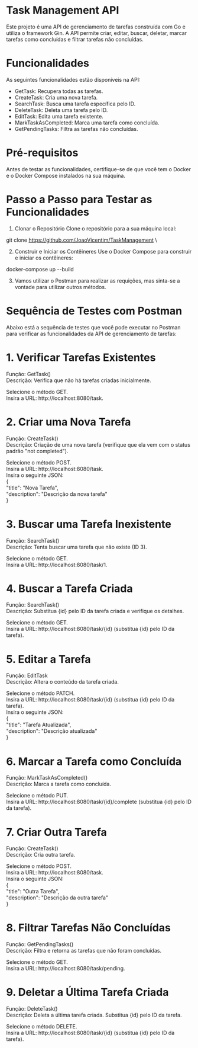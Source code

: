# Task Management API
Este projeto é uma API de gerenciamento de tarefas construída com Go e utiliza o framework Gin. A API permite criar, editar, buscar, deletar, marcar tarefas como concluídas e filtrar tarefas não concluídas.

# Funcionalidades
As seguintes funcionalidades estão disponíveis na API:

* GetTask: Recupera todas as tarefas.
* CreateTask: Cria uma nova tarefa.
* SearchTask: Busca uma tarefa específica pelo ID.
* DeleteTask: Deleta uma tarefa pelo ID.
* EditTask: Edita uma tarefa existente.
* MarkTaskAsCompleted: Marca uma tarefa como concluída.
* GetPendingTasks: Filtra as tarefas não concluídas.

# Pré-requisitos
Antes de testar as funcionalidades, certifique-se de que você tem o Docker e o Docker Compose instalados na sua máquina.

# Passo a Passo para Testar as Funcionalidades
1. Clonar o Repositório
Clone o repositório para a sua máquina local:

git clone <https://github.com/JoaoVicentim/TaskManagement> \

2. Construir e Iniciar os Contêineres
Use o Docker Compose para construir e iniciar os contêineres:

docker-compose up --build

3. Vamos utilizar o Postman para realizar as requições, mas sinta-se a vontade para utilizar outros métodos.
 
# Sequência de Testes com Postman
Abaixo está a sequência de testes que você pode executar no Postman para verificar as funcionalidades da API de gerenciamento de tarefas:

# 1. Verificar Tarefas Existentes 
Função: GetTask() \
Descrição: Verifica que não há tarefas criadas inicialmente. 

Selecione o método GET. \
Insira a URL: http://localhost:8080/task. 

# 2. Criar uma Nova Tarefa 
Função: CreateTask() \
Descrição: Criação de uma nova tarefa (verifique que ela vem com o status padrão "not completed").

Selecione o método POST. \
Insira a URL: http://localhost:8080/task. \
Insira o seguinte JSON: \
{ \
    "title": "Nova Tarefa", \
    "description": "Descrição da nova tarefa" \
} 

# 3. Buscar uma Tarefa Inexistente
Função: SearchTask() \
Descrição: Tenta buscar uma tarefa que não existe (ID 3).

Selecione o método GET. \
Insira a URL: http://localhost:8080/task/1. 

# 4. Buscar a Tarefa Criada
Função: SearchTask() \
Descrição: Substitua {id} pelo ID da tarefa criada e verifique os detalhes. 

Selecione o método GET. \
Insira a URL: http://localhost:8080/task/{id} (substitua {id} pelo ID da tarefa). 

# 5. Editar a Tarefa
Função: EditTask \
Descrição: Altera o conteúdo da tarefa criada.

Selecione o método PATCH. \
Insira a URL: http://localhost:8080/task/{id} (substitua {id} pelo ID da tarefa). \
Insira o seguinte JSON: \
{ \
    "title": "Tarefa Atualizada", \
    "description": "Descrição atualizada"\
}

# 6. Marcar a Tarefa como Concluída
Função: MarkTaskAsCompleted() \
Descrição: Marca a tarefa como concluída.

Selecione o método PUT. \
Insira a URL: http://localhost:8080/task/{id}/complete (substitua {id} pelo ID da tarefa). 

# 7. Criar Outra Tarefa
Função: CreateTask() \
Descrição: Cria outra tarefa. 

Selecione o método POST. \
Insira a URL: http://localhost:8080/task. \
Insira o seguinte JSON: \
{\
    "title": "Outra Tarefa",\
    "description": "Descrição da outra tarefa" \
}

# 8. Filtrar Tarefas Não Concluídas
Função: GetPendingTasks() \
Descrição: Filtra e retorna as tarefas que não foram concluídas.

Selecione o método GET. \
Insira a URL: http://localhost:8080/task/pending. 

# 9. Deletar a Última Tarefa Criada
Função: DeleteTask() \
Descrição: Deleta a última tarefa criada. Substitua {id} pelo ID da tarefa.

Selecione o método DELETE. \
Insira a URL: http://localhost:8080/task/{id} (substitua {id} pelo ID da tarefa). 



